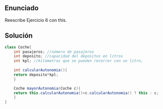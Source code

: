 ## Enunciado
Reescribe Ejercicio 6 con this.

## Solución

```java
class Coche{
    int pasajeros; //número de pasajeros
    int deposito; //capacidad del depositos en litros
    int kpl; //kilometros que se pueden recorrer con un litro,
 
    int calcularAutonomia(){
    return deposito*kpl;
    }

    Coche mayorAutonomia(Coche c){
    return this.calcularAutonomia()>c.calcularAutonomia() ? this : c;
    }
}
```